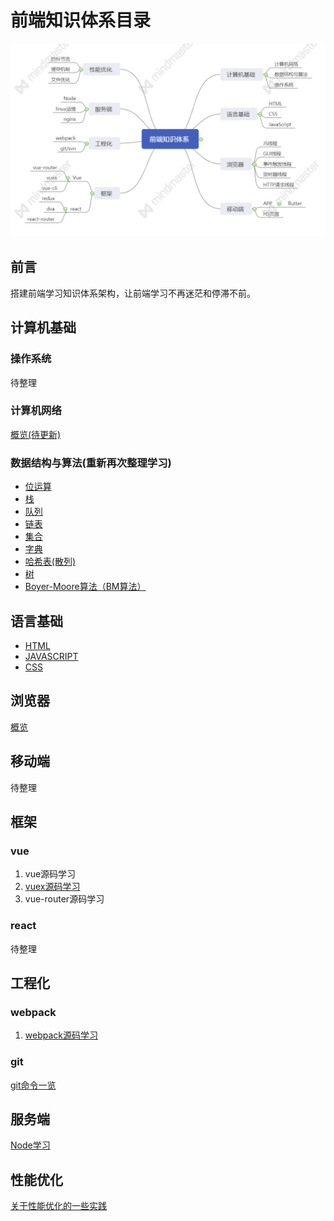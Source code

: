 # 前端知识体系目录

![alt](.gitbook/assets/front.png)

## 前言

搭建前端学习知识体系架构，让前端学习不再迷茫和停滞不前。

## 计算机基础

### 操作系统

待整理

### 计算机网络

[概览\(待更新\)](packages/docs/basic/net.md)

### 数据结构与算法\(重新再次整理学习\)

* [位运算](packages/docs/data_structure_and_algorithm/bitoperation.md)
* [栈](https://github.com/qiugu/The-road-to-front-end-learning/tree/eb6c1df35c4a5471d67eab4e947fb8859ed8bccf/packages/docs/data_structure_and_algorithm/stack.js)
* [队列](https://github.com/qiugu/The-road-to-front-end-learning/tree/eb6c1df35c4a5471d67eab4e947fb8859ed8bccf/packages/docs/data_structure_and_algorithm/queue.js)
* [链表](https://github.com/qiugu/The-road-to-front-end-learning/tree/eb6c1df35c4a5471d67eab4e947fb8859ed8bccf/packages/docs/data_structure_and_algorithm/linkedList.js)
* [集合](https://github.com/qiugu/The-road-to-front-end-learning/tree/eb6c1df35c4a5471d67eab4e947fb8859ed8bccf/packages/docs/data_structure_and_algorithm/set.js)
* [字典](packages/docs/data_structure_and_algorithm/dictionary.md)
* [哈希表\(散列\)](packages/docs/data_structure_and_algorithm/hash.md)
* [树](packages/docs/data_structure_and_algorithm/tree.md)
* [Boyer-Moore算法（BM算法）](https://github.com/qiugu/The-road-to-front-end-learning/tree/eb6c1df35c4a5471d67eab4e947fb8859ed8bccf/packages/code/data_structure_and_algorithm/string_BM.js)

## 语言基础

* [HTML](packages/docs/basic/html.md)
* [JAVASCRIPT](packages/docs/basic/javascript.md)
* [CSS](packages/docs/basic/css.md)

## 浏览器

[概览](packages/docs/basic/browser.md)

## 移动端

待整理

## 框架

### vue

1. vue源码学习
2. [vuex源码学习](packages/code/vuex-src/vuex-src.md)
3. vue-router源码学习

### react

待整理

## 工程化

### webpack

1. [webpack源码学习](packages/code/webpack/webpack.md)

### git

[git命令一览](packages/docs/basic/git.md)

## 服务端

[Node学习](packages/code/nodejs/nodejs.md)

## 性能优化

[关于性能优化的一些实践](packages/docs/basic/performance-optimization.md)


